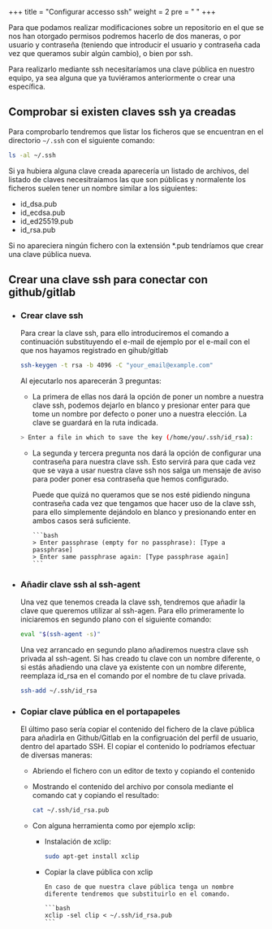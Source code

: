 +++
title = "Configurar accesso ssh"
weight = 2
pre = "<i class='fa fa-wrench' aria-hidden='true'></i>&nbsp;"
+++

Para que podamos realizar modificaciones sobre un repositorio en el que se nos han otorgado permisos podremos hacerlo de dos maneras, o por usuario y contraseña (teniendo que introducir el usuario y contraseña cada vez que queramos subir algún cambio), o bien por ssh.

Para realizarlo mediante ssh necesitaríamos una clave pública en nuestro equipo, ya sea alguna que ya tuviéramos anteriormente o crear una específica.

## Comprobar si existen claves ssh ya creadas

Para comprobarlo tendremos que listar los ficheros que se encuentran en el directorio `~/.ssh` con el siguiente comando:

  ```bash
  ls -al ~/.ssh
  ```

Si ya hubiera alguna clave creada aparecería un listado de archivos, del listado de claves necesitraíamos las que son públicas y normalente los ficheros suelen tener un nombre similar a los siguientes:

- id_dsa.pub
- id_ecdsa.pub
- id_ed25519.pub
- id_rsa.pub

Si no apareciera ningún fichero con la extensión *.pub tendríamos que crear una clave pública nueva.

## Crear una clave ssh para conectar con github/gitlab

- ### Crear clave ssh

    Para crear la clave ssh, para ello introduciremos el comando a continuación substituyendo el e-mail de ejemplo por el e-mail con el que nos hayamos registrado en gihub/gitlab

     ```bash
     ssh-keygen -t rsa -b 4096 -C "your_email@example.com"
     ```

    Al ejecutarlo nos aparecerán 3 preguntas:

    - La primera de ellas nos dará la opción de poner un nombre a nuestra clave ssh, podemos dejarlo en blanco y presionar enter para que tome un nombre por defecto o poner uno a nuestra elección. La clave se guardará en la ruta indicada.

    ```bash
    > Enter a file in which to save the key (/home/you/.ssh/id_rsa):
    ```

    - La segunda y tercera pregunta nos dará la opción de configurar una contraseña para nuestra clave ssh. Esto servirá para que cada vez que se vaya a usar nuestra clave ssh nos salga un mensaje de aviso para poder poner esa contraseña que hemos configurado.

        Puede que quizá no queramos que se nos esté pidiendo ninguna contraseña cada vez que tengamos que hacer uso de la clave ssh, para ello simplemente dejándolo en blanco y presionando enter en ambos casos será suficiente.

          ```bash
          > Enter passphrase (empty for no passphrase): [Type a passphrase]
          > Enter same passphrase again: [Type passphrase again]
          ```
  
- ### Añadir clave ssh al ssh-agent

    Una vez que tenemos creada la clave ssh, tendremos que añadir la clave que queremos utilizar al ssh-agen. Para ello primeramente lo iniciaremos en segundo plano con el siguiente comando:

    ```bash
    eval "$(ssh-agent -s)"
    ```

    Una vez arrancado en segundo plano añadiremos nuestra clave ssh privada al ssh-agent. Si has creado tu clave con un nombre diferente, o si estás añadiendo una clave ya existente con un nombre diferente, reemplaza id_rsa en el comando por el nombre de tu clave privada.

    ```bash
    ssh-add ~/.ssh/id_rsa
    ```

- ### Copiar clave pública en el portapapeles

    El último paso sería copiar el contenido del fichero de la clave pública para añadirla en Github/Gitlab en la configruación del perfil de usuario, dentro del apartado SSH. El copiar el contenido lo podríamos efectuar de diversas maneras:

    - Abriendo el fichero con un editor de texto y copiando el contenido

    - Mostrando el contenido del archivo por consola mediante el comando cat y copiando el resultado:

      ```bash
      cat ~/.ssh/id_rsa.pub
      ```

    - Con alguna herramienta como por ejemplo xclip:
      - Instalación de xclip:

        ```bash
        sudo apt-get install xclip
        ```

      - Copiar la clave pública con xclip
  
            En caso de que nuestra clave pública tenga un nombre diferente tendremos que substituirlo en el comando.

            ```bash
            xclip -sel clip < ~/.ssh/id_rsa.pub
            ```

